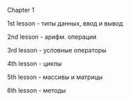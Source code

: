 Chapter 1

1st lesson - типы данных, ввод и вывод

2nd lesson - арифм. операции

3rd lesson - условные операторы

4th lesson - циклы

5th lesson - массивы и матрицы

6th lesson - методы
